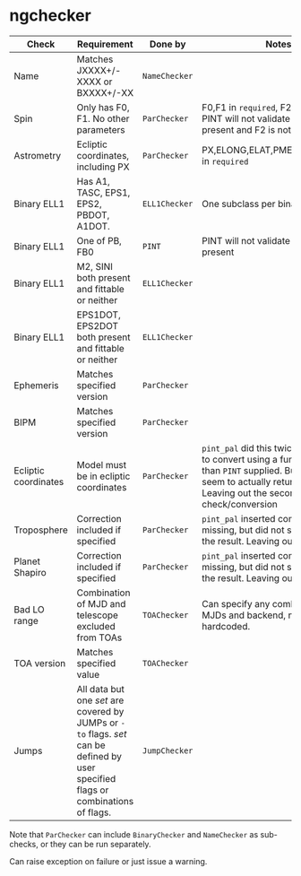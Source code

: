 # ngchecker

| Check | Requirement | Done by | Notes |
| ----- | ----------- | ------- | ----- | 
| Name  | Matches JXXXX+/-XXXX or BXXXX+/-XX | `NameChecker` | |
| Spin  | Only has F0, F1.  No other parameters | `ParChecker` | F0,F1 in `required`, F2 in `excluded`.  PINT will not validate if e.g., F3 is present and F2 is not |
| Astrometry | Ecliptic coordinates, including PX | `ParChecker` | PX,ELONG,ELAT,PMELONG,PMELAT in `required` |
| Binary ELL1 | Has A1, TASC, EPS1, EPS2, PBDOT, A1DOT.  | `ELL1Checker` | One subclass per binary type | 
| Binary ELL1 | One of PB, FB0 | `PINT` | PINT will not validate if both are present | 
| Binary ELL1 | M2, SINI both present and fittable or neither | `ELL1Checker` | |
| Binary ELL1 | EPS1DOT, EPS2DOT both present and fittable or neither | `ELL1Checker` | |
| Ephemeris | Matches specified version | `ParChecker` | |
| BIPM | Matches specified version | `ParChecker` | |
| Ecliptic coordinates | Model must be in ecliptic coordinates | `ParChecker` | `pint_pal` did this twice.  It also tried to convert using a function other than `PINT` supplied.  But it didn't seem to actually return the result.  Leaving out the second check/conversion |
| Troposphere | Correction included if specified | `ParChecker` | `pint_pal` inserted component if missing, but did not seem to return the result.  Leaving out the insertion |
| Planet Shapiro | Correction included if specified | `ParChecker` | `pint_pal` inserted component if missing, but did not seem to return the result.  Leaving out the insertion |
| Bad LO range | Combination of MJD and telescope excluded from TOAs | `TOAChecker` | Can specify any combination of MJDs and backend, not just one hardcoded. | 
| TOA version | Matches specified value | `TOAChecker` | |
| Jumps | All data but one *set* are covered by JUMPs or `-to` flags.  *set* can be defined by user specified flags or combinations of flags. | `JumpChecker` | |

Note that `ParChecker` can include `BinaryChecker` and `NameChecker` as sub-checks, or they can be run separately.

Can raise exception on failure or just issue a warning.

